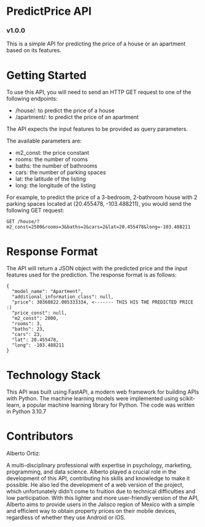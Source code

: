 # PredictPrice API
### v1.0.0
This is a simple API for predicting the price of a house or an apartment based on its features.

# Getting Started


To use this API, you will need to send an HTTP GET request to one of the following endpoints:

- /house/: to predict the price of a house
- /apartment/: to predict the price of an apartment

The API expects the input features to be provided as query parameters.

The available parameters are:

- m2_const: the price constant
- rooms: the number of rooms
- baths: the number of bathrooms
- cars: the number of parking spaces
- lat: the latitude of the listing
- long: the longitude of the listing

For example, to predict the price of a 3-bedroom, 2-bathroom house with 2 parking spaces located at (20.455478, -103.488211), you would send the following GET request:
```
GET /house/?m2_const=2500&rooms=3&baths=2&cars=2&lat=20.455478&long=-103.488211
```

# Response Format
The API will return a JSON object with the predicted price and the input features used for the prediction. The response format is as follows:

```
{
  "model_name": "Apartment",
  "additional_information_class": null,
  "price": 30368822.005333334, <------- THIS HIS THE PREDICTED PRICE :)
  "price_const": null,
  "m2_const": 2000,
  "rooms": 3,
  "baths": 23,
  "cars": 23,
  "lat": 20.455478,
  "long": -103.488211
}
```

# Technology Stack
This API was built using FastAPI, a modern web framework for building APIs with Python.
The machine learning models were implemented using scikit-learn, a popular machine learning library for Python. The code was written in Python 3.10.7

# Contributors
Alberto Ortiz:

A multi-disciplinary professional with expertise in 
psychology, marketing, programming, and data science. Alberto played a crucial role in the development of this API,
contributing his skills and knowledge to make it possible. He also led the development of a web version of the project,
which unfortunately didn't come to fruition due to technical difficulties and low participation.
With this lighter and more user-friendly version of the API, Alberto aims to provide users in the Jalisco region of
Mexico with a simple and efficient way to obtain property prices on their mobile devices,
regardless of whether they use Android or iOS.